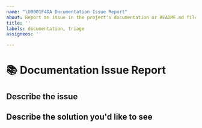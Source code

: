 ```yaml
---
name: "\U0001F4DA Documentation Issue Report"
about: Report an issue in the project's documentation or README.md file
title: ''
labels: documentation, triage
assignees: ''

---
```


# 📚 Documentation Issue Report

## Describe the issue
<!-- A clear and concise description of what the issue is -->

## Describe the solution you'd like to see
<!-- Any recommendations for how we might fix this issue -->
